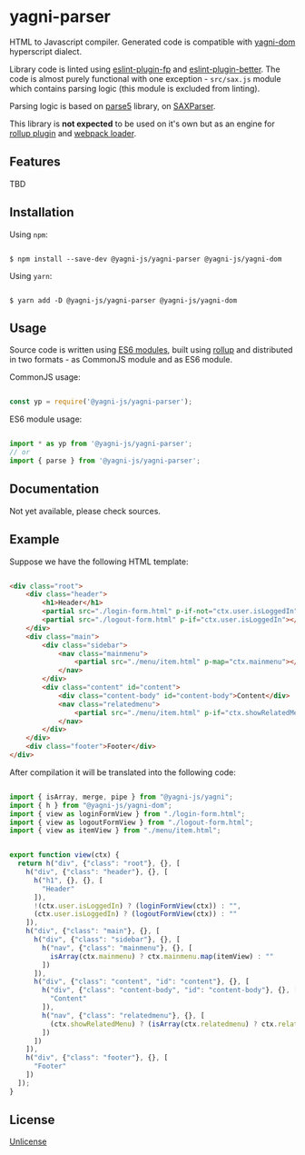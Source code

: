 # yagni-parser


HTML to Javascript compiler. Generated code is compatible with
[yagni-dom][yagni-dom] hyperscript dialect.

Library code is linted using [eslint-plugin-fp][eslint-plugin-fp] and
[eslint-plugin-better][eslint-plugin-better]. The code is almost purely
functional with one exception - `src/sax.js` module which contains parsing
logic (this module is excluded from linting).

Parsing logic is based on [parse5][parse5] library, on [SAXParser][SAXParser].

This library is **not expected** to be used on it's own but as an engine for
[rollup plugin][rollup-plugin-yagni] and [webpack loader][yagni-loader].


## Features

TBD


## Installation

Using `npm`:

```shell

$ npm install --save-dev @yagni-js/yagni-parser @yagni-js/yagni-dom

```

Using `yarn`:

```shell

$ yarn add -D @yagni-js/yagni-parser @yagni-js/yagni-dom

```

## Usage

Source code is written using [ES6 modules][es6-modules], built using
[rollup][rollup] and distributed in two formats - as CommonJS module and as
ES6 module.

CommonJS usage:

```javascript

const yp = require('@yagni-js/yagni-parser');

```

ES6 module usage:

```javascript

import * as yp from '@yagni-js/yagni-parser';
// or
import { parse } from '@yagni-js/yagni-parser';

```


## Documentation

Not yet available, please check sources.


## Example

Suppose we have the following HTML template:

```html

<div class="root">
    <div class="header">
        <h1>Header</h1>
        <partial src="./login-form.html" p-if-not="ctx.user.isLoggedIn"></partial>
        <partial src="./logout-form.html" p-if="ctx.user.isLoggedIn"></partial>
    </div>
    <div class="main">
        <div class="sidebar">
            <nav class="mainmenu">
                <partial src="./menu/item.html" p-map="ctx.mainmenu"></partial>
            </nav>
        </div>
        <div class="content" id="content">
            <div class="content-body" id="content-body">Content</div>
            <nav class="relatedmenu">
                <partial src="./menu/item.html" p-if="ctx.showRelatedMenu" p-map="ctx.relatedmenu" related="yes"></partial>
            </nav>
        </div>
    </div>
    <div class="footer">Footer</div>
</div>

```

After compilation it will be translated into the following code:

```javascript

import { isArray, merge, pipe } from "@yagni-js/yagni";
import { h } from "@yagni-js/yagni-dom";
import { view as loginFormView } from "./login-form.html";
import { view as logoutFormView } from "./logout-form.html";
import { view as itemView } from "./menu/item.html";


export function view(ctx) {
  return h("div", {"class": "root"}, {}, [
    h("div", {"class": "header"}, {}, [
      h("h1", {}, {}, [
        "Header"
      ]),
      !(ctx.user.isLoggedIn) ? (loginFormView(ctx)) : "",
      (ctx.user.isLoggedIn) ? (logoutFormView(ctx)) : ""
    ]),
    h("div", {"class": "main"}, {}, [
      h("div", {"class": "sidebar"}, {}, [
        h("nav", {"class": "mainmenu"}, {}, [
          isArray(ctx.mainmenu) ? ctx.mainmenu.map(itemView) : ""
        ])
      ]),
      h("div", {"class": "content", "id": "content"}, {}, [
        h("div", {"class": "content-body", "id": "content-body"}, {}, [
          "Content"
        ]),
        h("nav", {"class": "relatedmenu"}, {}, [
          (ctx.showRelatedMenu) ? (isArray(ctx.relatedmenu) ? ctx.relatedmenu.map(pipe([merge({"related": "yes"}), itemView])) : "") : ""
        ])
      ])
    ]),
    h("div", {"class": "footer"}, {}, [
      "Footer"
    ])
  ]);
}

```


## License

[Unlicense][unlicense]


[eslint-plugin-fp]: https://github.com/jfmengels/eslint-plugin-fp
[eslint-plugin-better]: https://github.com/idmitriev/eslint-plugin-better
[es6-modules]: https://hacks.mozilla.org/2015/08/es6-in-depth-modules/
[yagni-dom]: https://github.com/yagni-js/yagni-dom
[yagni-loader]: https://github.com/yagni-js/yagni-loader
[rollup-plugin-yagni]: https://github.com/yagni-js/rollup-plugin-yagni
[parse5]: http://inikulin.github.io/parse5/
[SAXParser]: http://inikulin.github.io/parse5/classes/saxparser.html
[rollup]: https://rollupjs.org/
[webpack]: https://webpack.js.org/
[unlicense]: http://unlicense.org/
